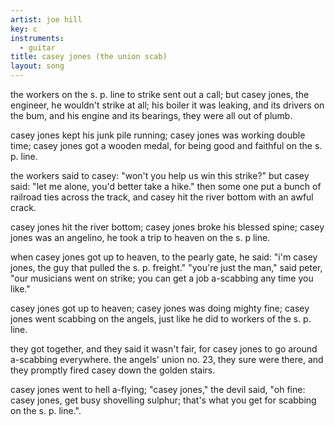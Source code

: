 ```yaml
---
artist: joe hill
key: c
instruments:
  - guitar
title: casey jones (the union scab)
layout: song
---
```

the workers on the s. p. line to strike sent out a call;
but casey jones, the engineer, he wouldn't strike at all;
his boiler it was leaking, and its drivers on the bum,
and his engine and its bearings, they were all out of plumb.

casey jones kept his junk pile running;
casey jones was working double time;
casey jones got a wooden medal,
for being good and faithful on the s. p. line.

the workers said to casey: "won't you help us win this strike?"
but casey said: "let me alone, you'd better take a hike."
then some one put a bunch of railroad ties across the track,
and casey hit the river bottom with an awful crack.

casey jones hit the river bottom;
casey jones broke his blessed spine;
casey jones was an angelino,
he took a trip to heaven on the s. p line.

when casey jones got up to heaven, to the pearly gate,
he said: "i'm casey jones, the guy that pulled the s. p. freight."
"you're just the man," said peter, "our musicians went on strike;
you can get a job a-scabbing any time you like."

casey jones got up to heaven;
casey jones was doing mighty fine;
casey jones went scabbing on the angels,
just like he did to workers of the s. p. line.

they got together, and they said it wasn't fair,
for casey jones to go around a-scabbing everywhere.
the angels' union no. 23, they sure were there,
and they promptly fired casey down the golden stairs.

casey jones went to hell a-flying;
"casey jones," the devil said, "oh fine:
casey jones, get busy shovelling sulphur;
that's what you get for scabbing on the s. p. line.".